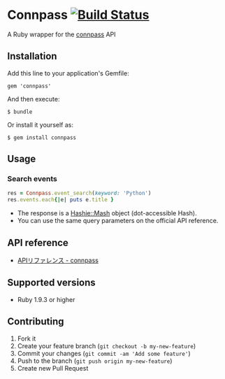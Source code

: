 # Connpass [![Build Status](https://travis-ci.org/itzki/connpass.png)](https://travis-ci.org/itzki/connpass)

A Ruby wrapper for the [connpass](http://connpass.com/) API

## Installation

Add this line to your application's Gemfile:

    gem 'connpass'

And then execute:

    $ bundle

Or install it yourself as:

    $ gem install connpass

## Usage

### Search events

```ruby
res = Connpass.event_search(keyword: 'Python')
res.events.each{|e| puts e.title }
```

* The response is a [Hashie::Mash](https://github.com/intridea/hashie#mash) object (dot-accessible Hash).
* You can use the same query parameters on the official API reference.

## API reference

- [APIリファレンス - connpass](http://connpass.com/about/api/)

## Supported versions

- Ruby 1.9.3 or higher

## Contributing

1. Fork it
2. Create your feature branch (`git checkout -b my-new-feature`)
3. Commit your changes (`git commit -am 'Add some feature'`)
4. Push to the branch (`git push origin my-new-feature`)
5. Create new Pull Request
